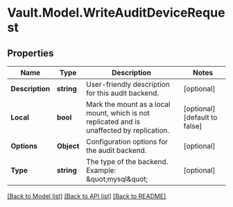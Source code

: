 # Vault.Model.WriteAuditDeviceRequest

## Properties

Name | Type | Description | Notes
------------ | ------------- | ------------- | -------------
**Description** | **string** | User-friendly description for this audit backend. | [optional] 
**Local** | **bool** | Mark the mount as a local mount, which is not replicated and is unaffected by replication. | [optional] [default to false]
**Options** | **Object** | Configuration options for the audit backend. | [optional] 
**Type** | **string** | The type of the backend. Example: \&quot;mysql\&quot; | [optional] 


[[Back to Model list]](../README.md#documentation-for-models) [[Back to API list]](../README.md#documentation-for-api-endpoints) [[Back to README]](../README.md)

